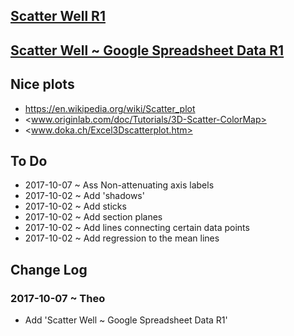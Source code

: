 

## [Scatter Well R1]( http://ladybug-tools.github.io/spider/sandbox/scatter-well/ )


## [Scatter Well ~ Google Spreadsheet Data R1]( ladybug-tools.github.io/spider/sandbox/scatter-well/get-google-spreadsheet-data/index.html )



## Nice plots

* <https://en.wikipedia.org/wiki/Scatter_plot>
* <www.originlab.com/doc/Tutorials/3D-Scatter-ColorMap> 
* <www.doka.ch/Excel3Dscatterplot.htm>


## To Do

* 2017-10-07 ~ Ass Non-attenuating axis labels
* 2017-10-02 ~ Add 'shadows'
* 2017-10-02 ~ Add sticks 
* 2017-10-02 ~ Add section planes
* 2017-10-02 ~ Add lines connecting certain data points
* 2017-10-02 ~ Add regression to the mean lines



## Change Log

### 2017-10-07 ~ Theo

* Add 'Scatter Well ~ Google Spreadsheet Data R1'